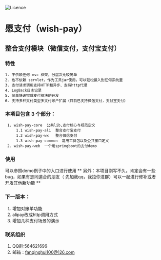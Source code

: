
![Licence](https://img.shields.io/badge/licence-none-green.svg)

# 愿支付（wish-pay）

## 整合支付模块（微信支付，支付宝支付）

### 特性

    1. 不依赖任何 mvc 框架，分层次比较简单
    2. 也不依赖 servlet，作为工具jar使用，可以轻松接入到任何系统里
    3. 支付请求调用支持HTTP和异步、支持http代理
    4. LogBack日志记录
    5. 简单快速完成支付模块的开发
    6. 支持多种支付类型多支付账户扩展（目前已支持微信支付，支付宝支付）
    
### 本项目包含 3 个部分：

     1. wish-pay-core  公共lib,支付核心与规范定义
         1.1 wish-pay-ali  整合支付宝支付
         1.2 wish-pay-wx   整合微信支付
         1.3 wish-pay-common  常用工具包以及公共接口定义
     2. wish-pay-web  一个用springboot的支付demo
   

### 使用
可以参照demo例子中的入口进行使用
** 另外：本项目刚写不久，肯定会有一些bug，如果有志同道合的朋友（ 先加我qq，我拉你进群）可以一起进行修补或者开发其他新功能 **

### 下一版本：
1. 增加对账单功能
2. alipay改成http调用方式
3. 增加几种支付场景的演示

### 联系组织
1. QQ群:564621696
2. 邮箱：fanqinghui100@126.com

